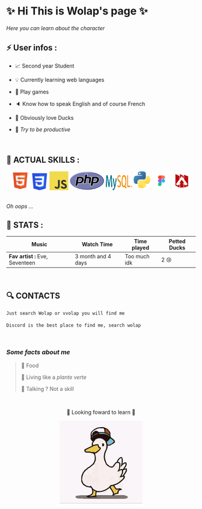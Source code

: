 
# :sparkles: **Hi This is Wolap's page** :sparkles: 

*Here you can learn about the character* 

## ⚡️ User infos :
- :chart_with_upwards_trend: Second year Student 

- :bulb: Currently learning web languages 

- 👾 Play games

- 🔈 Know how to speak English and of course French 

- 🦆 Obviously love Ducks 

- :beers: *Try to be productive*



&nbsp;

## 🔧 ACTUAL SKILLS :

<div align="center">
    <img src="img/html_logo.png" alt="html" height=50>
    <img src="img/css_logo.png" alt="css" height=45>
    <img src="img/js_logo.png" alt="js" height=50>
    <img src="img/php_logo.png" alt="php" height=50>
    <img src="img/mysql_logo.png" alt="mysql" height=40 width=70>
    <img src="img/python_logo.png" alt="python" height=50>
    <img src="img/figma_logo.png" alt="figma" height=50>
    <img src="img/apex_logo.png" alt="apex" height=50>
</div>
&nbsp;

*Oh oops ...*
&nbsp;

## 📄 STATS :

Music | Watch Time | Time played | Petted Ducks |
----------------------| ------------|-----------|-----------|
**Fav artist :** Eve, Seventeen | 3 month and 4 days | Too much idk | 2 😢

&nbsp;

## :mag: CONTACTS 

```
Just search Wolap or vvolap you will find me 

Discord is the best place to find me, search wolap 
```


&nbsp;
### *Some facts about me*

> :bento: Food
>
> :seedling: Living like a *plante verte*
>
> :speech_balloon: Talking ? Not a skill
>
&nbsp;

<p align=center> 🦆 Looking foward to learn 🦆</p>

<div align=center>
    <img src="img/dance-dancing-duck.gif" alt="dancing duck">
</div>
